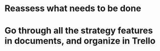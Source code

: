 # Reassess what needs to be done

# Go through all the strategy features in documents, and organize in Trello

